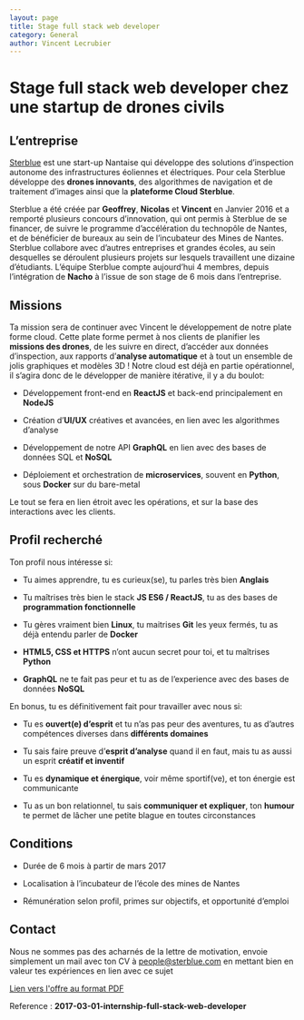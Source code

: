 ```yaml
---
layout: page
title: Stage full stack web developer
category: General
author: Vincent Lecrubier
---
```


Stage full stack web developer chez une startup de drones civils
================================================================

L’entreprise
------------

[Sterblue](http://www.sterblue.com) est une start-up Nantaise qui
développe des solutions d’inspection autonome des infrastructures
éoliennes et électriques. Pour cela Sterblue développe des **drones
innovants**, des algorithmes de navigation et de traitement d’images
ainsi que la **plateforme Cloud Sterblue**.

Sterblue a été créée par **Geoffrey**, **Nicolas** et **Vincent** en
Janvier 2016 et a remporté plusieurs concours d’innovation, qui ont
permis à Sterblue de se financer, de suivre le programme d’accélération
du technopôle de Nantes, et de bénéficier de bureaux au sein de
l’incubateur des Mines de Nantes. Sterblue collabore avec d’autres
entreprises et grandes écoles, au sein desquelles se déroulent plusieurs
projets sur lesquels travaillent une dizaine d’étudiants. L’équipe
Sterblue compte aujourd’hui 4 membres, depuis l’intégration de **Nacho**
à l’issue de son stage de 6 mois dans l’entreprise.

Missions
--------

Ta mission sera de continuer avec Vincent le développement de notre
plate forme cloud. Cette plate forme permet à nos clients de planifier
les **missions des drones**, de les suivre en direct, d’accéder aux
données d’inspection, aux rapports d’**analyse automatique** et à tout
un ensemble de jolis graphiques et modèles 3D ! Notre cloud est déjà en
partie opérationnel, il s’agira donc de le développer de manière
itérative, il y a du boulot:

-   Développement front-end en **ReactJS** et back-end principalement en
    **NodeJS**

-   Création d’**UI/UX** créatives et avancées, en lien avec les
    algorithmes d’analyse

-   Développement de notre API **GraphQL** en lien avec des bases de
    données SQL et **NoSQL**

-   Déploiement et orchestration de **microservices**, souvent en
    **Python**, sous **Docker** sur du bare-metal

Le tout se fera en lien étroit avec les opérations, et sur la base des
interactions avec les clients.

Profil recherché
----------------

Ton profil nous intéresse si:

-   Tu aimes apprendre, tu es curieux(se), tu parles très bien
    **Anglais**

-   Tu maîtrises très bien le stack **JS ES6 / ReactJS**, tu as des
    bases de **programmation fonctionnelle**

-   Tu gères vraiment bien **Linux**, tu maitrises **Git** les yeux
    fermés, tu as déjà entendu parler de **Docker**

-   **HTML5, CSS et HTTPS** n’ont aucun secret pour toi, et tu maîtrises
    **Python**

-   **GraphQL** ne te fait pas peur et tu as de l’experience avec des
    bases de données **NoSQL**

En bonus, tu es définitivement fait pour travailler avec nous si:

-   Tu es **ouvert(e) d’esprit** et tu n’as pas peur des aventures, tu
    as d’autres compétences diverses dans **différents domaines**

-   Tu sais faire preuve d’**esprit d’analyse** quand il en faut, mais
    tu as aussi un esprit **créatif et inventif**

-   Tu es **dynamique et énergique**, voir même sportif(ve), et ton
    énergie est communicante

-   Tu as un bon relationnel, tu sais **communiquer et expliquer**, ton
    **humour** te permet de lâcher une petite blague en toutes
    circonstances

Conditions
----------

-   Durée de 6 mois à partir de mars 2017

-   Localisation à l’incubateur de l’école des mines de Nantes

-   Rémunération selon profil, primes sur objectifs, et opportunité
    d’emploi

Contact
-------

Nous ne sommes pas des acharnés de la lettre de motivation, envoie
simplement un mail avec ton CV à <people@sterblue.com> en
mettant bien en valeur tes expériences en lien avec ce sujet

[Lien vers l'offre au format PDF](/jobs/pdf/2017-03-01-internship-full-stack-web-developer.pdf)

Reference : **2017-03-01-internship-full-stack-web-developer**
